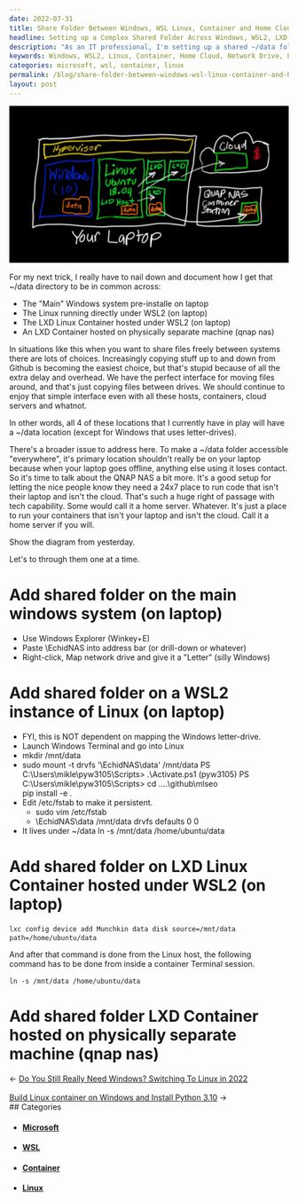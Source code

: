 ```yaml
---
date: 2022-07-31
title: Share Folder Between Windows, WSL Linux, Container and Home Cloud
headline: Setting up a Complex Shared Folder Across Windows, WSL2, LXD Containers, and a Home Cloud
description: "As an IT professional, I'm setting up a shared ~/data folder across four different locations: my laptop's main Windows system, a Linux system running under WSL2, an LXD Linux Container hosted under WSL2, and an LXD Container hosted on a separate machine. I'm mapping a network drive from my laptop's Windows system, mounting a drive from the Linux system, and adding a device to the LXD Linux Container. Follow my journey as I set up this complex shared folder"
keywords: Windows, WSL2, Linux, Container, Home Cloud, Network Drive, LXD, Mapping, Mounting, Device, QNAP NAS
categories: microsoft, wsl, container, linux
permalink: /blog/share-folder-between-windows-wsl-linux-container-and-home-cloud/
layout: post
---
```



![Share Folder Windows Linux Wsl Container Cloud](/assets/images/share-folder-windows-linux-wsl-container-cloud.JPG)

For my next trick, I really have to nail down and document how I get that
~/data directory to be in common across:

- The "Main" Windows system pre-installe on laptop
- The Linux running directly under WSL2 (on laptop)
- The LXD Linux Container hosted under WSL2 (on laptop)
- An LXD Container hosted on physically separate machine (qnap nas)

In situations like this when you want to share files freely between systems
there are lots of choices. Increasingly copying stuff up to and down from
Github is becoming the easiest choice, but that's stupid because of all the
extra delay and overhead. We have the perfect interface for moving files
around, and that's just copying files between drives. We should continue to
enjoy that simple interface even with all these hosts, containers, cloud
servers and whatnot.

In other words, all 4 of these locations that I currently have in play will
have a ~/data location (except for Windows that uses letter-drives).

There's a broader issue to address here. To make a ~/data folder accessible
"everywhere", it's primary location shouldn't really be on your laptop because
when your laptop goes offline, anything else using it loses contact. So it's
time to talk about the QNAP NAS a bit more. It's a good setup for letting the
nice people know they need a 24x7 place to run code that isn't their laptop and
isn't the cloud. That's such a huge right of passage with tech capability. Some
would call it a home server. Whatever. It's just a place to run your containers
that isn't your laptop and isn't the cloud. Call it a home server if you will.

Show the diagram from yesterday.

Let's to through them one at a time.

# Add shared folder on the main windows system (on laptop)

- Use Windows Explorer (Winkey+E)
- Paste \\EchidNAS into address bar (or drill-down or whatever)
- Right-click, Map network drive and give it a "Letter" (silly Windows)

# Add shared folder on a WSL2 instance of Linux (on laptop)

- FYI, this is NOT dependent on mapping the Windows letter-drive.
- Launch Windows Terminal and go into Linux
- mkdir /mnt/data
- sudo mount -t drvfs '\\EchidNAS\data' /mnt/data
    PS C:\Users\mikle\pyw3105\Scripts> .\Activate.ps1
    (pyw3105) PS C:\Users\mikle\pyw3105\Scripts> cd ..\..\github\mlseo\
    pip install -e .
- Edit /etc/fstab to make it persistent.
  - sudo vim /etc/fstab
  - \\EchidNAS\data /mnt/data drvfs defaults 0 0
- It lives under ~/data
    ln -s /mnt/data /home/ubuntu/data

# Add shared folder on LXD Linux Container hosted under WSL2 (on laptop)

    lxc config device add Munchkin data disk source=/mnt/data path=/home/ubuntu/data

And after that command is done from the Linux host, the following command has
to be done from inside a container Terminal session.

    ln -s /mnt/data /home/ubuntu/data

# Add shared folder LXD Container hosted on physically separate machine (qnap nas)


<div class="arrow-links"><div class="post-nav-prev"><span class="arrow">&larr;&nbsp;</span><a href="/blog/do-you-still-really-need-windows-switching-to-linux-in-2022/">Do You Still Really Need Windows? Switching To Linux in 2022</a></div> &nbsp; <div class="post-nav-next"><a href="/blog/build-linux-container-on-windows-and-install-python-3-10/">Build Linux container on Windows and Install Python 3.10</a><span class="arrow">&nbsp;&rarr;</span></div></div>
## Categories

<ul>
<li><h4><a href='/microsoft/'>Microsoft</a></h4></li>
<li><h4><a href='/wsl/'>WSL</a></h4></li>
<li><h4><a href='/container/'>Container</a></h4></li>
<li><h4><a href='/linux/'>Linux</a></h4></li></ul>